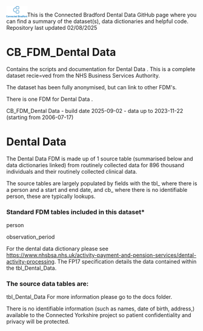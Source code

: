 <a href="https://www.bradfordresearch.nhs.uk/our-research-teams/connected-bradford/">
  <img align="left" alt="ConnectedBradford" width="55px" src="https://github.com/ShoreRob1/Images/blob/main/CB%20logo%201.png?raw=true" />
</a>

This is the Connected Bradford Dental Data  GitHub page where you can find a summary of the dataset(s), data dictionaries and helpful code.
Repository last updated 02/08/2025

# CB_FDM_Dental Data 

Contains the scripts and documentation for Dental Data . This is a complete dataset recie=ved from the NHS Business Services Authority.

The dataset has been fully anonymised, but can link to other FDM's.

There is one FDM for Dental Data  . 

CB_FDM_Dental Data  - build date 2025-09-02 - data up to 2023-11-22 (starting from 2006-07-17) 


# Dental Data 
The Dental Data  FDM is made up of 1 source table (summarised below and data dictionaries linked) from routinely collected data for 896 thousand  individuals and their routinely collected clinical data. 

The source tables are largely populated by fields with the tbl_ where there is a person and a start and end date, and cb_ where there is no identifiable person, these are typically lookups.

### Standard FDM tables included in this dataset*

person

observation_period

For the dental data dictionary please see https://www.nhsbsa.nhs.uk/activity-payment-and-pension-services/dental-activity-processing. The FP17 specification details the data contained within the tbl_Dental_Data. 

### The source data tables are: 

tbl_Dental_Data
For more information please go to the docs folder. 

There is no identifiable information (such as names, date of birth, address,) available to the Connected Yorkshire project so patient confidentiality and privacy will be protected.



